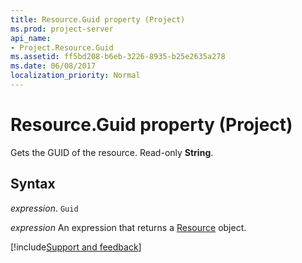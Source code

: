 ```yaml
---
title: Resource.Guid property (Project)
ms.prod: project-server
api_name:
- Project.Resource.Guid
ms.assetid: ff5bd208-b6eb-3226-8935-b25e2635a278
ms.date: 06/08/2017
localization_priority: Normal
---
```



# Resource.Guid property (Project)

Gets the GUID of the resource. Read-only  **String**.


## Syntax

_expression_. `Guid`

 _expression_ An expression that returns a [Resource](./Project.Resource.md) object.

[!include[Support and feedback](~/includes/feedback-boilerplate.md)]
